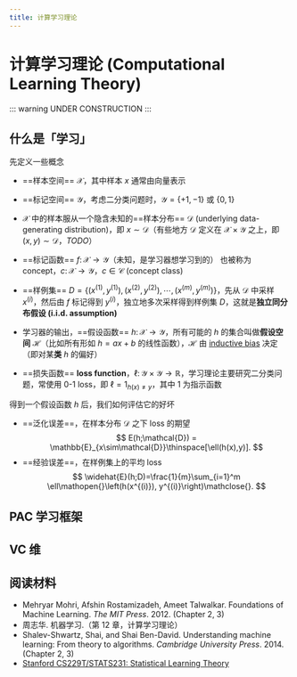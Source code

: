 ```yaml
---
title: 计算学习理论
---
```


# 计算学习理论 (Computational Learning Theory)

<link rel="stylesheet" href="/notes/katex@0.11.1.min.css">

::: warning
UNDER CONSTRUCTION
:::

## 什么是「学习」

先定义一些概念

- ==样本空间== $\mathcal{X}$，其中样本 $x$ 通常由向量表示

- ==标记空间== $\mathcal{Y}$，考虑二分类问题时，$\mathcal{Y} = \lbrace+1,-1\rbrace$ 或 $\lbrace0,1\rbrace$

- $\mathcal{X}$ 中的样本服从一个隐含未知的==样本分布== $\mathcal{D}$ (underlying data-generating distribution)，即 $x\sim\mathcal{D}$（有些地方 $\mathcal{D}$ 定义在 $\mathcal{X}\times\mathcal{Y}$ 之上，即 $(x,y)\sim\mathcal{D}$，*TODO*）

- ==标记函数== $f\colon\mathcal{X}\to\mathcal{Y}$（未知，是学习器想学习到的）
  也被称为 concept，$c\colon\mathcal{X}\to\mathcal{Y}$，$c\in\mathcal{C}$ (concept class)

- ==样例集== $D=\lbrace(x^{(1)},y^{(1)}),(x^{(2)},y^{(2)}),\cdots,(x^{(m)},y^{(m)})\rbrace$，先从 $\mathcal{D}$ 中采样 $x^{(i)}$，然后由 $f$ 标记得到 $y^{(i)}$，独立地多次采样得到样例集 $D$，这就是**独立同分布假设 (i.i.d. assumption)**

- 学习器的输出，==假设函数== $h\colon\mathcal{X}\to\mathcal{Y}$，所有可能的 $h$ 的集合叫做**假设空间** $\mathcal{H}$（比如所有形如 $h=ax+b$ 的线性函数），$\mathcal{H}$ 由 [inductive bias](https://en.wikipedia.org/wiki/Inductive_bias) 决定（即对某**类** $h$ 的偏好）

- ==损失函数== **loss function**，$\ell\colon\mathcal{Y}\times\mathcal{Y}\to\mathbb{R}$，学习理论主要研究二分类问题，常使用 0-1 loss，即 $\ell=1_{h(x) \neq y}$，其中 $1$ 为指示函数

得到一个假设函数 $h$ 后，我们如何评估它的好坏

- ==泛化误差==，在样本分布 $\mathcal{D}$ 之下 loss 的期望
  $$ E(h;\mathcal{D}) = \mathbb{E}_{x\sim\mathcal{D}}\thinspace[\ell(h(x),y)]. $$
- ==经验误差==，在样例集上的平均 loss
  $$ \widehat{E}(h;D)=\frac{1}{m}\sum_{i=1}^m \ell\mathopen{}\left(h(x^{(i)}), y^{(i)}\right)\mathclose{}. $$

## PAC 学习框架

## VC 维

## 阅读材料

- Mehryar Mohri, Afshin Rostamizadeh, Ameet Talwalkar. Foundations of Machine Learning. *The MIT Press*. 2012. (Chapter 2, 3)
- 周志华. 机器学习.（第 12 章，计算学习理论）
- Shalev-Shwartz, Shai, and Shai Ben-David. Understanding machine learning: From theory to algorithms. *Cambridge University Press*. 2014. (Chapter 2, 3)
- [Stanford CS229T/STATS231: Statistical Learning Theory](https://web.stanford.edu/class/cs229t/)
